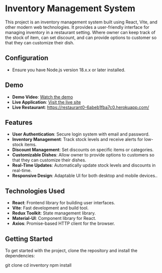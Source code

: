 # Inventory Management System

This project is an inventory management system built using React, Vite, and other modern web technologies. It provides a user-friendly interface for managing inventory in a restaurant setting. Where owner can keep track of the stock of item, can set discount, and can provide options to customer so that they can customize their dish. 

## Configuration

- Ensure you have Node.js version 18.x.x or later installed.


## Demo

- **Demo Video**: [Watch the demo](https://youtu.be/w6ui_CWd37s)
- **Live Application**: [Visit the live site](https://your-restaurant-inventory-0e6c20d5900a.herokuapp.com/)
- **Live Restaurant**: https://restaurant0-6abeb1fba7c0.herokuapp.com/

## Features

- **User Authentication**: Secure login system with email and password.
- **Inventory Management**: Track stock levels and receive alerts for low-stock items.
- **Discount Management**: Set discounts on specific items or categories.
- **Customizable Dishes**: Allow owner to provide options to customers so that they can customize their dishes.
- **Real-Time Updates**: Automatically update stock levels and discounts in real-time.
- **Responsive Design**: Adaptable UI for both desktop and mobile devices..

## Technologies Used

- **React**: Frontend library for building user interfaces.
- **Vite**: Fast development and build tool.
- **Redux Toolkit**: State management library.
- **Material-UI**: Component library for React.
- **Axios**: Promise-based HTTP client for the browser.

## Getting Started

To get started with the project, clone the repository and install the dependencies:

git clone <repository-url>
cd inventory
npm install
